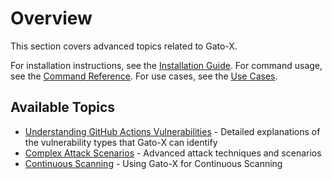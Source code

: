 # Overview

This section covers advanced topics related to Gato-X.

For installation instructions, see the [Installation Guide](../installation.md).
For command usage, see the [Command Reference](../command-reference/index.md).
For use cases, see the [Use Cases](../use-cases/index.md).


## Available Topics

- [Understanding GitHub Actions Vulnerabilities](vulnerabilities.md) - Detailed explanations of the vulnerability types that Gato-X can identify
- [Complex Attack Scenarios](complex-attacks.md) - Advanced attack techniques and scenarios
- [Continuous Scanning](continuous-scanning.md) - Using Gato-X for Continuous Scanning